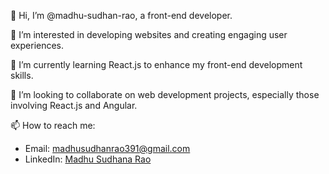 👋 Hi, I’m @madhu-sudhan-rao, a front-end developer.

👀 I’m interested in developing websites and creating engaging user experiences.

🌱 I’m currently learning React.js to enhance my front-end development skills.

💞️ I’m looking to collaborate on web development projects, especially those involving React.js and Angular.

📫 How to reach me:
- Email: madhusudhanrao391@gmail.com
- LinkedIn: [Madhu Sudhana Rao](https://www.linkedin.com/in/madhu-sudhana-rao)
